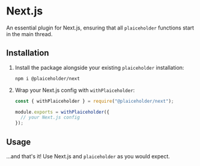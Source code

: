 # Next.js

An essential plugin for Next.js, ensuring that all `plaiceholder` functions start in the main thread.

## Installation

1. Install the package alongside your existing `plaiceholder` installation:

   ```sh
   npm i @plaiceholder/next
   ```

2. Wrap your Next.js config with `withPlaiceholder`:

   ```js title="next.config.js"
   const { withPlaiceholder } = require("@plaiceholder/next");

   module.exports = withPlaiceholder({
     // your Next.js config
   });
   ```

## Usage

…and that's it! Use Next.js and `plaiceholder` as you would expect.
